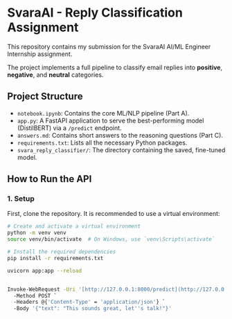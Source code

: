 # SvaraAI - Reply Classification Assignment

This repository contains my submission for the SvaraAI AI/ML Engineer Internship assignment.

The project implements a full pipeline to classify email replies into **positive**, **negative**, and **neutral** categories.

## Project Structure

-   `notebook.ipynb`: Contains the core ML/NLP pipeline (Part A).
-   `app.py`: A FastAPI application to serve the best-performing model (DistilBERT) via a `/predict` endpoint.
-   `answers.md`: Contains short answers to the reasoning questions (Part C).
-   `requirements.txt`: Lists all the necessary Python packages.
-   `svara_reply_classifier/`: The directory containing the saved, fine-tuned model.

## How to Run the API

### 1. Setup

First, clone the repository. It is recommended to use a virtual environment:

```bash
# Create and activate a virtual environment
python -m venv venv
source venv/bin/activate  # On Windows, use `venv\Scripts\activate`

# Install the required dependencies
pip install -r requirements.txt

uvicorn app:app --reload


Invoke-WebRequest -Uri '[http://127.0.0.1:8000/predict](http://127.0.0.1:8000/predict)' `
  -Method POST `
  -Headers @{'Content-Type' = 'application/json'} `
  -Body '{"text": "This sounds great, let''s talk!"}'
